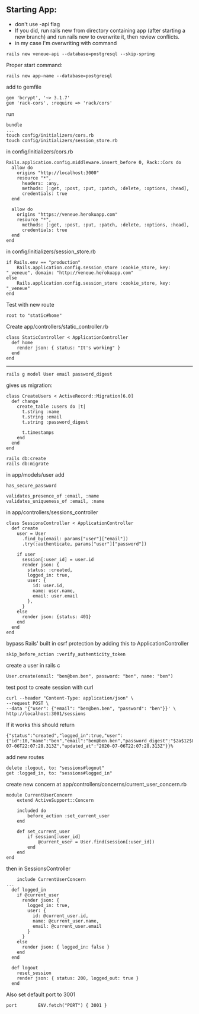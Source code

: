 ## Starting App:
- don't use -api flag
- If you did, run rails new from directory containing app (after starting a new branch) and run rails new to overwrite it, then review conflicts.
- in my case I'm overwriting with command
```
rails new veneue-api --database=postgresql --skip-spring
```

Proper start command:
```
rails new app-name --database=postgresql
```

add to gemfile
```
gem 'bcrypt', '~> 3.1.7'
gem 'rack-cors', :require => 'rack/cors'
```

run
```
bundle
...
touch config/initializers/cors.rb
touch config/initializers/session_store.rb
```

in config/initializers/cors.rb
```
Rails.application.config.middleware.insert_before 0, Rack::Cors do
  allow do
    origins "http://localhost:3000"
    resource "*",
      headers: :any,
      methods: [:get, :post, :put, :patch, :delete, :options, :head],
      credentials: true
  end

  allow do
    origins "https://veneue.herokuapp.com"
    resource "*",
      methods: [:get, :post, :put, :patch, :delete, :options, :head],
      credentials: true
  end
end
```

in config/initializers/session_store.rb
```
if Rails.env == "production"
    Rails.application.config.session_store :cookie_store, key: "_veneue", domain: "http://veneue.herokuapp.com"
else
    Rails.application.config.session_store :cookie_store, key: "_veneue"
end
```

Test with new route
```
root to "static#home"
```

Create app/controllers/static_controller.rb
```
class StaticController < ApplicationController
  def home
    render json: { status: "It's working" }
  end
end
```

-----------------------

```
rails g model User email password_digest
```

gives us migration:
```
class CreateUsers < ActiveRecord::Migration[6.0]
  def change
    create_table :users do |t|
      t.string :name
      t.string :email
      t.string :password_digest

      t.timestamps
    end
  end
end
```

```
rails db:create
rails db:migrate
```

in app/models/user add
```
has_secure_password

validates_presence_of :email, :name
validates_uniqueness_of :email, :name
```

in app/controllers/sessions_controller
```
class SessionsController < ApplicationController
  def create
    user = User
      .find_by(email: params["user"]["email"])
      .try(:authenticate, params["user"]["password"])
    
    if user
      session[:user_id] = user.id
      render json: {
        status: :created,
        logged_in: true,
        user: {
          id: user.id,
          name: user.name,
          email: user.email
        },
      }
    else
      render json: {status: 401}
    end
  end
end
```

bypass Rails' built in csrf protection by adding this to ApplicationController
```
skip_before_action :verify_authenticity_token
```


create a user in rails c
```
User.create(email: "ben@ben.ben", password: "ben", name: "ben")
```

test post to create session with curl
```
curl --header "Content-Type: application/json" \
--request POST \
--data '{"user": {"email": "ben@ben.ben", "password": "ben"}}' \
http://localhost:3001/sessions
```

If it works this should return
```
{"status":"created","logged_in":true,"user":{"id":10,"name":"ben","email":"ben@ben.ben","password_digest":"$2a$12$LG2w7ymuRveKvdfrX1fhAOorl5UKdBpHO5LFYIitXg6RbdSp4kMH2","created_at":"2020-07-06T22:07:28.313Z","updated_at":"2020-07-06T22:07:28.313Z"}}%  
```


add new routes
```
delete :logout, to: "sessions#logout"
get :logged_in, to: "sessions#logged_in"
```

create new concern at app/controllers/concerns/current_user_concern.rb
```
module CurrentUserConcern
    extend ActiveSupport::Concern
    
    included do
        before_action :set_current_user
    end

    def set_current_user
        if session[:user_id]
            @current_user = User.find(session[:user_id])
        end
    end
end
```

then in SessionsController
```
    include CurrentUserConcern
...
  def logged_in
    if @current_user
      render json: {
        logged_in: true,
        user: {
          id: @current_user.id,
          name: @current_user.name,
          email: @current_user.email
        }
      }
    else
      render json: { logged_in: false }
    end
  end

  def logout
    reset_session
    render json: { status: 200, logged_out: true }
  end
```

Also set default port to 3001
```
port        ENV.fetch("PORT") { 3001 }
```
